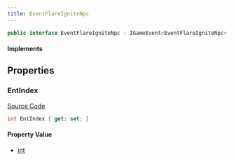 ```yaml
---
title: EventFlareIgniteNpc
---
```


```csharp
public interface EventFlareIgniteNpc : IGameEvent<EventFlareIgniteNpc>
```

#### Implements

## Properties

### EntIndex

[Source Code](https://github.com/swiftly-solution/swiftlys2/blob/beta/managed/src/SwiftlyS2.Generated/GameEvents/Interfaces/EventFlareIgniteNpc.cs#L23)

```csharp
int EntIndex { get; set; }
```

#### Property Value

- [int](https://learn.microsoft.com/dotnet/api/system.int32)

